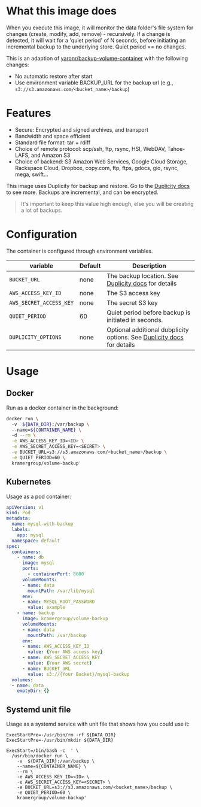 # What this image does

When you execute this image, it will monitor the data folder's file system for changes (create, modify, add, remove) - recursively.
If a change is detected, it will wait for a 'quiet period' of N seconds, before initiating an incremental backup to the underlying store. Quiet period == no changes.

This is an adaption of [yaronr/backup-volume-container](https://hub.docker.com/r/yaronr/backup-volume-container/) with the following changes:

- No automatic restore after start
- Use environment variable BACKUP_URL for the backup url (e.g., `s3://s3.amazonaws.com/<bucket_name>/backup`)

# Features

- Secure: Encrypted and signed archives, and transport
- Bandwidth and space efficient
- Standard file format: tar + rdiff
- Choice of remote protocol: scp/ssh, ftp, rsync, HSI, WebDAV, Tahoe-LAFS, and Amazon S3
- Choice of backend: S3 Amazon Web Services, Google Cloud Storage, Rackspace Cloud, Dropbox, copy.com, ftp, ftps, gdocs, gio, rsync, mega, swift...

This image uses Duplicity for backup and restore. Go to the [Duplicity docs](http://duplicity.nongnu.org/) to see more.
Backups are incremental, and can be encrypted.

> It's important to keep this value high enough, else you will be creating a lot of backups.

# Configuration

The container is configured through environment variables.

| variable                | Default | Description                                                                                            |
| ----------------------- | ------- | ------------------------------------------------------------------------------------------------------ |
| `BUCKET_URL`            | none    | The backup location. See [Duplicity docs](http://duplicity.nongnu.org/) for details                    |
| `AWS_ACCESS_KEY_ID`     | none    | The S3 access key                                                                                      |
| `AWS_SECRET_ACCESS_KEY` | none    | The secret S3 key                                                                                      |
| `QUIET_PERIOD`          | 60      | Quiet period before backup is initiated in seconds.                                                    |
| `DUPLICITY_OPTIONS`     | none    | Optional additional dubplicity options. See [Duplicity docs](http://duplicity.nongnu.org/) for details |

# Usage

## Docker

Run as a docker container in the background:

```bash
docker run \     
  -v  ${DATA_DIR}:/var/backup \  
  --name=${CONTAINER_NAME} \  
  -d --rm \
  -e AWS_ACCESS_KEY_ID=<ID> \
  -e AWS_SECRET_ACCESS_KEY=<SECRET> \
  -e BUCKET_URL=s3://s3.amazonaws.com/<bucket_name>/backup \
  -e QUIET_PERIOD=60 \
  kramergroup/volume-backup'
```

## Kubernetes

Usage as a pod container:

```yaml
apiVersion: v1
kind: Pod
metadata:
  name: mysql-with-backup
  labels:
    app: mysql
  namespace: default
spec:
  containers:
    - name: db
      image: mysql
      ports:
        - containerPort: 8080
      volumeMounts:
      - name: data
        mountPath: /var/lib/mysql
      env:
      - name: MYSQL_ROOT_PASSWORD
        value: example
    - name: backup
      image: kramergroup/volume-backup
      volumeMounts:
      - name: data
        mountPath: /var/backup
      env:
      - name: AWS_ACCESS_KEY_ID
        value: {Your AWS access key}
      - name: AWS_SECRET_ACCESS_KEY
        value: {Your AWS secret}
      - name: BUCKET_URL
        value: s3://{Your Bucket}/mysql-backup
  volumes:
  - name: data
    emptyDir: {}
```

## Systemd unit file

Usage as a systemd service with unit file that shows how you could use it:

```
ExecStartPre=-/usr/bin/rm -rf ${DATA_DIR}
ExecStartPre=-/usr/bin/mkdir ${DATA_DIR}

ExecStart=/bin/bash -c  ' \     
  /usr/bin/docker run \     
    -v  ${DATA_DIR}:/var/backup \  
    --name=${CONTAINER_NAME} \  
    --rm \
    -e AWS_ACCESS_KEY_ID=<ID> \
    -e AWS_SECRET_ACCESS_KEY=<SECRET> \
    -e BUCKET_URL=s3://s3.amazonaws.com/<bucket_name>/backup \
    -e QUIET_PERIOD=60 \
    kramergroup/volume-backup'
```
